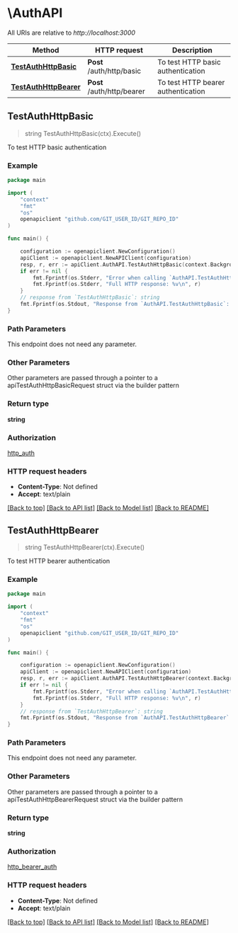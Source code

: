 # \AuthAPI

All URIs are relative to *http://localhost:3000*

Method | HTTP request | Description
------------- | ------------- | -------------
[**TestAuthHttpBasic**](AuthAPI.md#TestAuthHttpBasic) | **Post** /auth/http/basic | To test HTTP basic authentication
[**TestAuthHttpBearer**](AuthAPI.md#TestAuthHttpBearer) | **Post** /auth/http/bearer | To test HTTP bearer authentication



## TestAuthHttpBasic

> string TestAuthHttpBasic(ctx).Execute()

To test HTTP basic authentication



### Example

```go
package main

import (
	"context"
	"fmt"
	"os"
	openapiclient "github.com/GIT_USER_ID/GIT_REPO_ID"
)

func main() {

	configuration := openapiclient.NewConfiguration()
	apiClient := openapiclient.NewAPIClient(configuration)
	resp, r, err := apiClient.AuthAPI.TestAuthHttpBasic(context.Background()).Execute()
	if err != nil {
		fmt.Fprintf(os.Stderr, "Error when calling `AuthAPI.TestAuthHttpBasic``: %v\n", err)
		fmt.Fprintf(os.Stderr, "Full HTTP response: %v\n", r)
	}
	// response from `TestAuthHttpBasic`: string
	fmt.Fprintf(os.Stdout, "Response from `AuthAPI.TestAuthHttpBasic`: %v\n", resp)
}
```

### Path Parameters

This endpoint does not need any parameter.

### Other Parameters

Other parameters are passed through a pointer to a apiTestAuthHttpBasicRequest struct via the builder pattern


### Return type

**string**

### Authorization

[http_auth](../README.md#http_auth)

### HTTP request headers

- **Content-Type**: Not defined
- **Accept**: text/plain

[[Back to top]](#) [[Back to API list]](../README.md#documentation-for-api-endpoints)
[[Back to Model list]](../README.md#documentation-for-models)
[[Back to README]](../README.md)


## TestAuthHttpBearer

> string TestAuthHttpBearer(ctx).Execute()

To test HTTP bearer authentication



### Example

```go
package main

import (
	"context"
	"fmt"
	"os"
	openapiclient "github.com/GIT_USER_ID/GIT_REPO_ID"
)

func main() {

	configuration := openapiclient.NewConfiguration()
	apiClient := openapiclient.NewAPIClient(configuration)
	resp, r, err := apiClient.AuthAPI.TestAuthHttpBearer(context.Background()).Execute()
	if err != nil {
		fmt.Fprintf(os.Stderr, "Error when calling `AuthAPI.TestAuthHttpBearer``: %v\n", err)
		fmt.Fprintf(os.Stderr, "Full HTTP response: %v\n", r)
	}
	// response from `TestAuthHttpBearer`: string
	fmt.Fprintf(os.Stdout, "Response from `AuthAPI.TestAuthHttpBearer`: %v\n", resp)
}
```

### Path Parameters

This endpoint does not need any parameter.

### Other Parameters

Other parameters are passed through a pointer to a apiTestAuthHttpBearerRequest struct via the builder pattern


### Return type

**string**

### Authorization

[http_bearer_auth](../README.md#http_bearer_auth)

### HTTP request headers

- **Content-Type**: Not defined
- **Accept**: text/plain

[[Back to top]](#) [[Back to API list]](../README.md#documentation-for-api-endpoints)
[[Back to Model list]](../README.md#documentation-for-models)
[[Back to README]](../README.md)

